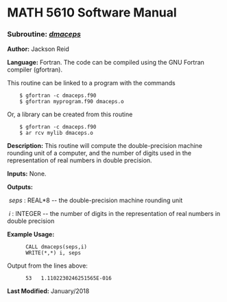 # MATH 5610 Software Manual

### Subroutine: [_dmaceps_](../dmaceps.f90)

**Author:** Jackson Reid

**Language:** Fortran. The code can be compiled using the GNU Fortran compiler (gfortran).

This routine can be linked to a program with the commands
```
    $ gfortran -c dmaceps.f90
    $ gfortran myprogram.f90 dmaceps.o
```

Or, a library can be created from this routine

```
    $ gfortran -c dmaceps.f90
    $ ar rcv mylib dmaceps.o
```

**Description:** This routine will compute the double-precision machine rounding unit of a computer, and the number of digits used in the representation of real numbers in double precision.

**Inputs:** None.

**Outputs:** 

​	_seps_ : REAL*8 -- the double-precision machine rounding unit

​	_i_ : INTEGER -- the number of digits in the representation of real numbers in double precision

**Example Usage:** 

```
      CALL dmaceps(seps,i)
      WRITE(*,*) i, seps
```
Output from the lines above:
```
      53   1.1102230246251565E-016
```
**Last Modified:** January/2018